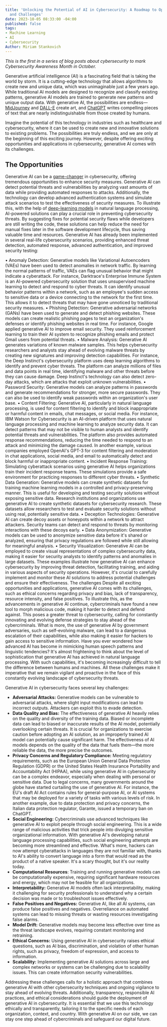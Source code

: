 ```yaml
---
title: 'Unlocking the Potential of AI in Cybersecurity: A Roadmap to Opportunities
  and Challenges'
date: 2023-10-05 08:33:00 -04:00
published: false
tags:
- Machine Learning
- AI
- Cybersecurity
Author: Miriam Stankovich
---
```


*This is the first in a series of blog posts about cybersecurity to mark Cybersecurity Awareness Month in October.*

Generative artificial intelligence (AI) is a fascinating field that is taking the world by storm. It is a cutting-edge technology that allows algorithms to create new and unique data, which was unimaginable just a few years ago. While traditional AI models are designed to recognize and classify existing patterns, generative AI models are trained to generate new patterns and unique output data. With generative AI, the possibilities are endless—[MidJourney](https://www.midjourney.com/home/?callbackUrl=%2Fapp%2F) and [DALL-E](https://openai.com/dall-e-2) create art, and [ChatGPT](https://chat.openai.com/auth/login) writes compelling pieces of text that are nearly indistinguishable from those created by humans. 

Imagine the potential of this technology in industries such as healthcare and cybersecurity, where it can be used to create new and innovative solutions to existing problems. The possibilities are truly endless, and we are only at the beginning of this exciting journey. However, despite offering exciting opportunities and applications in cybersecurity, generative AI comes with its challenges. 

## The Opportunities

Generative AI can be a [game-changer](https://www.bain.com/insights/generative-ai-and-cybersecurity-strengthening-both-defenses-and-threats-tech-report-2023/) in cybersecurity, offering tremendous opportunities to enhance security measures. Generative AI can detect potential threats and vulnerabilities by analyzing vast amounts of data while providing automated responses to attacks. Additionally, the technology can develop advanced authentication systems and simulate attack scenarios to test the effectiveness of security measures. To illustrate this, with the help of [deep-learning models](https://www.forbes.com/sites/heatherwishartsmith/2023/06/06/generative-ai-cybersecurity-friend-and-foe/?sh=7b47dff24bd2) in natural language processing, AI-powered solutions can play a crucial role in preventing cybersecurity threats. By suggesting fixes for potential security flaws while developers are still writing the code, these solutions can help reduce the need for manual fixes later in the software development lifecycle, thus saving valuable time and resources.
Generative AI has already been implemented in several real-life cybersecurity scenarios, providing enhanced threat detection, automated response, advanced authentication, and improved security testing:
 
•	Anomaly Detection: Generative models like Variational Autoencoders (VAEs) have been used to detect anomalies in network traffic. By learning the normal patterns of traffic, VAEs can flag unusual behavior that might indicate a cyberattack. For instance, Darktrace's Enterprise Immune System is an AI-powered cybersecurity solution that uses unsupervised machine learning to detect and respond to cyber threats. It can identify unusual behavior patterns within a network, such as an employee's sudden access to sensitive data or a device connecting to the network for the first time. This allows it to detect threats that may have gone unnoticed by traditional security measures.
•	Phishing Detection: Generative adversarial networks (GANs) have been used to generate and detect phishing websites. These models can create realistic phishing pages to test an organization's defenses or identify phishing websites in real time. For instance, Google applied generative AI to improve email security. They used reinforcement learning to train their AI system to recognize phishing emails and protect Gmail users from potential threats.
•	Malware Analysis: Generative AI generates variations of known malware samples. This helps cybersecurity researchers and analysts stay ahead of evolving malware threats by creating new signatures and improving detection capabilities. For instance, the Deep Instinct's cybersecurity platform uses deep learning algorithms to identify and prevent cyber threats. The platform can analyze millions of files and data points in real time, identifying malware and other threats before they can cause damage. Deep Instinct's technology can also detect zero-day attacks, which are attacks that exploit unknown vulnerabilities.
•	Password Security: Generative models can analyze patterns in passwords and generate recommendations for stronger, more secure passwords. They can also be used to identify weak passwords within an organization's user base.
•	Content Filtering: Generative AI, particularly in natural language processing, is used for content filtering to identify and block inappropriate or harmful content in emails, chat messages, or social media. For instance, IBM Watson for Cybersecurity is an AI-driven platform that uses natural language processing and machine learning to analyze security data. It can detect patterns that may not be visible to human analysts and identify potential threats and vulnerabilities. The platform also provides automated response recommendations, reducing the time needed to respond to an attack and minimizing the damage caused. In another example, various companies employed OpenAI's GPT-3 for content filtering and moderation in chat applications, social media, and email to automatically detect and block harmful or inappropriate content.
•	Incident Response Training: Simulating cyberattack scenarios using generative AI helps organizations train their incident response teams. These simulations provide a safe environment for practicing responses to different cyber threats.
•	Synthetic Data Generation: Generative models can create synthetic datasets for training machine learning models in a controlled and privacy-preserving manner. This is useful for developing and testing security solutions without exposing sensitive data. Research institutions and organizations use generative AI to create synthetic datasets for cybersecurity research. These datasets allow researchers to test and evaluate security solutions without using real, potentially sensitive data.
•	Deception Technologies: Generative AI can create decoy assets or honeypots within a network to attract attackers. Security teams can detect and respond to threats by monitoring interactions with these decoys early.
•	Data Anonymization: Generative models can be used to anonymize sensitive data before it's shared or analyzed, ensuring that privacy regulations are followed while still allowing for meaningful analysis.
•	Security Visualization: Generative AI can be employed to create visual representations of complex cybersecurity data, making it easier for security analysts to identify patterns and anomalies in large datasets.
These examples illustrate how generative AI can enhance cybersecurity by improving threat detection, facilitating training, and aiding in various aspects of security operations. However, it's crucial to carefully implement and monitor these AI solutions to address potential challenges and ensure their effectiveness.
The challenges
Despite all exciting opportunities and applications, generative AI comes with its challenges, such as ethical concerns regarding privacy and bias, lack of transparency, resource intensity, and false positives. To illustrate this, as the advancements in generative AI continue, cybercriminals have found a new tool to morph malicious code, making it harder to detect and defend against. This poses a greater threat to cybersecurity, calling for constantly innovating and evolving defense strategies to stay ahead of the cybercriminals. What is more, the use of generative AI by government adversaries, such as self-evolving malware, can lead to a dangerous escalation of their capabilities, while also making it easier for hackers to gain access to sensitive information. Have you ever wondered how advanced AI has become in mimicking human speech patterns and linguistic tendencies? It's almost frightening to think about the level of sophistication that generative AI has achieved in natural language processing. With such capabilities, it's becoming increasingly difficult to tell the difference between humans and machines. All these challenges make it imperative that we remain vigilant and proactive in the face of this constantly evolving landscape of cybersecurity threats. 
 
Generative AI in cybersecurity faces several key challenges:

* **Adversarial Attacks:** Generative models can be vulnerable to adversarial attacks, where slight input modifications can lead to incorrect outputs. Attackers can exploit this to evade detection.
* **Data Quality and Bias:** The effectiveness of generative AI heavily relies on the quality and diversity of the training data. Biased or incomplete data can lead to biased or inaccurate results of the AI model, potentially overlooking certain threats. It is crucial for organizations to exercise caution before adopting an AI solution, as an improperly trained AI model can potentially cause significant harm. The effectiveness of AI models depends on the quality of the data that fuels them—the more reliable the data, the more precise the outcomes.
* **Privacy Concerns and Regulatory Compliance:** Meeting regulatory requirements, such as the European Union General Data Protection Regulation (GDPR) or the United States Health Insurance Portability and Accountability Act (HIPAA), while using generative AI in cybersecurity can be a complex endeavor, especially when dealing with personal or sensitive data.  Due to legal concerns, many governments around the globe have started curtailing the use of generative AI. For instance, the EU's draft AI Act contains rules for general-purpose AI, or AI systems that may be deployed for a variety of tasks with various levels of risk. In another example, due to data protection and privacy concerns, the Italian data protection regulator, Garante, issued a temporary ban on ChatGPT.  
* **Social Engineering:** Cybercriminals use advanced techniques like generative AI to exploit people through social engineering. This is a wide range of malicious activities that trick people into divulging sensitive organizational information. With generative AI's developing natural language processing capabilities, such social engineering attempts are becoming more streamlined and effective. What's more, hackers can now attempt cyberattacks in languages they are not familiar with, thanks to AI's ability to convert language into a form that would read as the product of a native speaker. It's a scary thought, but it's our reality today.
* **Computational Resources**: Training and running generative models can be computationally expensive, requiring significant hardware resources and energy, which may not be feasible for all organizations.
* **Interpretability:** Generative AI models often lack interpretability, making it challenging for security professionals to understand why a certain decision was made or to troubleshoot issues effectively.
* **False Positives and Negatives:** Generative AI, like all AI systems, can produce false positives and negatives. Overreliance on automated systems can lead to missing threats or wasting resources investigating false alarms.
* **Model Drift:** Generative models may become less effective over time as the threat landscape evolves, requiring constant monitoring and retraining.
* **Ethical Concerns:** Using generative AI in cybersecurity raises ethical questions, such as AI bias, discrimination, and violation of other human rights, such as privacy, freedom of expression, and access to information.
* **Scalability:** Implementing generative AI solutions across large and complex networks or systems can be challenging due to scalability issues. This can create information security vulnerabilities.

Addressing these challenges calls for a holistic approach that combines generative AI with other cybersecurity techniques and ongoing vigilance to stay ahead of evolving threats. Additionally, transparency, responsible AI practices, and ethical considerations should guide the deployment of generative AI in cybersecurity. It is essential that we use this technology ethically and transparently, tailoring it to the specific needs of each organization, context, and country. With generative AI on our side, we can stay one step ahead of cybercriminals and safeguard our digital future.